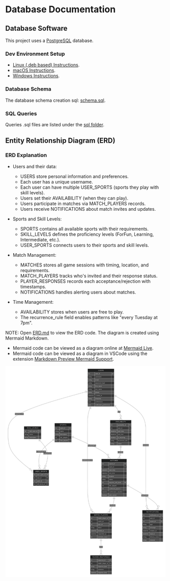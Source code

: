 # Database Documentation

## Database Software

This project uses a [PostgreSQL](https://www.postgresql.org/) database.

### Dev Environment Setup

- [Linux (.deb based) Instructions](setup_instructions/linux_setup.md).
- [macOS Instructions](setup_instructions/macos_setup.md).
- [Windows Instructions](setup_instructions/windows_setup.md).

### Database Schema

The database schema creation sql: [schema.sql](sql/schema.sql).

### SQL Queries

Queries .sql files are listed under the [sql folder](sql).

## Entity Relationship Diagram (ERD)

### ERD Explanation

- Users and their data:
  - USERS store personal information and preferences.
  - Each user has a unique username.
  - Each user can have multiple USER_SPORTS (sports they play with skill levels).
  - Users set their AVAILABILITY (when they can play).
  - Users participate in matches via MATCH_PLAYERS records.
  - Users receive NOTIFICATIONS about match invites and updates.

- Sports and Skill Levels:
  - SPORTS contains all available sports with their requirements.
  - SKILL_LEVELS defines the proficiency levels (ForFun, Learning, Intermediate, etc.).
  - USER_SPORTS connects users to their sports and skill levels.

- Match Management:
  - MATCHES stores all game sessions with timing, location, and requirements.
  - MATCH_PLAYERS tracks who's invited and their response status.
  - PLAYER_RESPONSES records each acceptance/rejection with timestamps.
  - NOTIFICATIONS handles alerting users about matches.

- Time Management:
  - AVAILABILITY stores when users are free to play.
  - The recurrence_rule field enables patterns like "every Tuesday at 7pm".

NOTE: 
Open [ERD.md](erd/ERD.md) to view the ERD code. The diagram is created using Mermaid Markdown.

- Mermaid code can be viewed as a diagram online at [Mermaid Live](https://mermaid.live).
- Mermaid code can be viewed as a diagram in VSCode using the extension [Markdown Preview Mermaid Support](https://marketplace.visualstudio.com/items?itemName=bierner.markdown-mermaid).

![ERD](erd/erd.svg)
